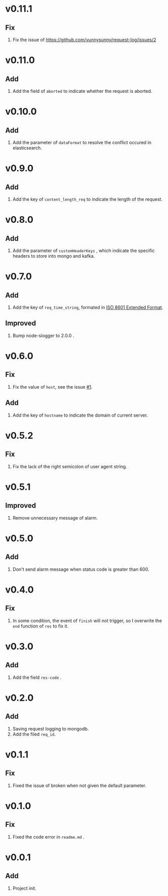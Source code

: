 # v0.11.1
## Fix
1. Fix the issue of https://github.com/yunnysunny/request-log/issues/2

# v0.11.0
## Add
1. Add the field of `aborted` to indicate whether the request is aborted.

# v0.10.0
## Add
1. Add the parameter of `dataFormat` to resolve the conflict occured in elasticsearch.

# v0.9.0
## Add
1. Add the key of `content_length_req` to indicate the length of the request.

# v0.8.0
## Add
1. Add the parameter of `customHeaderKeys` , which indicate the specific headers to store into mongo and kafka.

# v0.7.0
## Add
1. Add the key of `req_time_string`, formated in [ISO 8601 Extended Format](https://en.wikipedia.org/wiki/ISO_8601).
## Improved
1. Bump node-slogger to 2.0.0 .

# v0.6.0
## Fix 
1. Fix the value of `host`, see the issue [#1](https://github.com/yunnysunny/request-log/issues/1).
## Add
1. Add the key of `hostname` to indicate the domain of current server.

# v0.5.2
## Fix 
1. Fix the lack of the right semicolon of user agent string.

# v0.5.1
## Improved
1. Remove unnecessary message of alarm.

# v0.5.0
## Add
1. Don't send alarm message when status code is greater than 600.

# v0.4.0
## Fix
1. In some condition, the event of `finish` will not trigger, so I overwrite the `end` function of `res` to fix it.

# v0.3.0
## Add
1. Add the field `res-code` .

# v0.2.0
## Add
1. Saving request logging to mongodb.
2. Add the filed `req_id`.

# v0.1.1
## Fix
1. Fixed the issue of broken when not given the default parameter.

# v0.1.0
## Fix
1. Fixed the code error in `readme.md` .

# v0.0.1
## Add
1. Project init.
